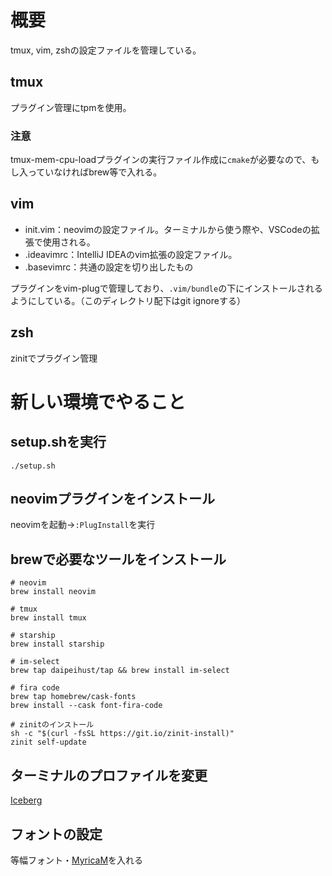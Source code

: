 # 概要
tmux, vim, zshの設定ファイルを管理している。

## tmux
プラグイン管理にtpmを使用。

### 注意
tmux-mem-cpu-loadプラグインの実行ファイル作成に`cmake`が必要なので、もし入っていなければbrew等で入れる。

## vim
- init.vim：neovimの設定ファイル。ターミナルから使う際や、VSCodeの拡張で使用される。
- .ideavimrc：IntelliJ IDEAのvim拡張の設定ファイル。
- .basevimrc：共通の設定を切り出したもの

プラグインをvim-plugで管理しており、`.vim/bundle`の下にインストールされるようにしている。（このディレクトリ配下はgit ignoreする）

## zsh
zinitでプラグイン管理

# 新しい環境でやること
## setup.shを実行
```
./setup.sh
```

## neovimプラグインをインストール
neovimを起動→`:PlugInstall`を実行

## brewで必要なツールをインストール
```
# neovim
brew install neovim

# tmux
brew install tmux

# starship
brew install starship

# im-select
brew tap daipeihust/tap && brew install im-select

# fira code
brew tap homebrew/cask-fonts
brew install --cask font-fira-code

# zinitのインストール
sh -c "$(curl -fsSL https://git.io/zinit-install)"
zinit self-update
```

## ターミナルのプロファイルを変更
[Iceberg](http://cocopon.github.io/iceberg.vim/)

## フォントの設定
等幅フォント・[MyricaM](https://myrica.estable.jp/myricamhistry/)を入れる